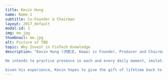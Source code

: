 ```yaml
---
title: Kevin Hung
name: Name-1
subtitle: Co-Founder & Chairman
layout: 2017_default
modal-id: 1
img: me.jpg
thumbnail: me.jpg
alt: Picture of TBD
topic: Why Invest in FinTech Knowledge
description: "Kevin Hung (洪凱文, Кеша) is Founder, Producer and Chairman of inaugural Birthday Cryptocurrency Conference 2018 and is aspiring artist, entrepreneur and a world renown Imagineer who mixes diverse branches of knowledge inspired from creative visualization, meditation, lucid dreaming, public speaking and decentralization into a positive force and power for Good. He graduated honorably with Computer Science and Engineering Major-Mathematics Minor graduate from UC where he Co-Founded the Data Science Student Society in San Diego with 5 years of internships, engineering positions and contract projects with companies like Yelp, Qualcomm, Doctible, Supermicro and 5 months of cryptocurrency startup work experience in the sustainable energy blockchain space.

He intends to practice presence in each and every daily moment, imitating this  cultural value designed to improve the work environment, embodying the metaphoric rising tide which lifts all boats. With the philosophy of self-compassion in mind and heart, Kevin listens to customers needs and desires. Role models he admires include Jensen Huang, Tony Hsieh, Robert Kiyosaki, and Jerry Yang, Co-Founder of Yahoo and Marissa Mayer, hoping to revive the glory of the tech giant into new successful reincarnated ventures and brainchildren for future young generations.

Given his experience, Kevin hopes to give the gift of lifetime back to others in the form of activism for his valued community to overcome challenges and eliminate pain points of his cherished peerships. He will reinvest his knowledge, wisdom and experience as a shining star that sets an example for followers, classmates and any potential mentees."
---
```

